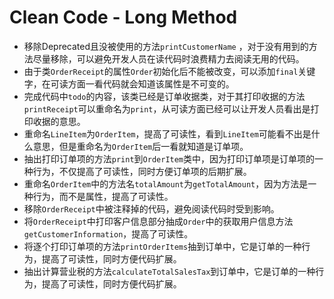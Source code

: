 # Clean Code - Long Method

* 移除Deprecated且没被使用的方法`printCustomerName` ，对于没有用到的方法尽量移除，可以避免开发人员在读代码时浪费精力去阅读无用的代码。
* 由于类`OrderReceipt`的属性`Order`初始化后不能被改变，可以添加`final`关键字，在可读方面一看代码就会知道该属性是不可变的。
* 完成代码中`todo`的内容，该类已经是订单收据类，对于其打印收据的方法`printReceipt`可以重命名为`print`，从可读方面已经可以让开发人员看出是打印收据的意思。
* 重命名`LineItem`为`OrderItem`，提高了可读性，看到`LineItem`可能看不出是什么意思，但是重命名为`OrderItem`后一看就知道是订单项。
* 抽出打印订单项的方法`print`到`OrderItem`类中，因为打印订单项是订单项的一种行为，不仅提高了可读性，同时方便订单项的后期扩展。
* 重命名`OrderItem`中的方法名`totalAmount`为`getTotalAmount`，因为方法是一种行为，而不是属性，提高了可读性。
* 移除`OrderReceipt`中被注释掉的代码，避免阅读代码时受到影响。
* 将`OrderReceipt`中打印客户信息部分抽成`Order`中的获取用户信息方法`getCustomerInformation`，提高了可读性。
* 将逐个打印订单项的方法`printOrderItems`抽到订单中，它是订单的一种行为，提高了可读性，同时方便代码扩展。
* 抽出计算营业税的方法`calculateTotalSalesTax`到订单中，它是订单的一种行为，提高了可读性，同时方便代码扩展。